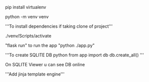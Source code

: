 pip install virtualenv

python -m venv venv

'''To install dependencies if taking clone of project'''

./venv/Scripts/activate

"flask run" to run the app
"python ./app.py"

'''To create SQLITE DB
python
from app import db
db.create_all()
'''

On SQLITE Viewer u can see DB online

'''Add jinja template engine'''
